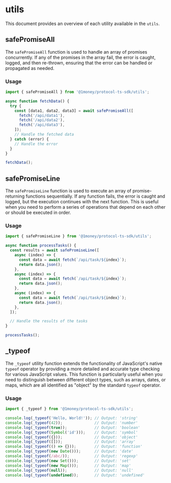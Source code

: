 # utils
This document provides an overview of each utility available in the `utils`.

## safePromiseAll
The `safePromiseAll` function is used to handle an array of promises concurrently. If any of the promises in the array fail, the error is caught, logged, and then re-thrown, ensuring that the error can be handled or propagated as needed.

### Usage
```typescript
import { safePromiseAll } from '@1money/protocol-ts-sdk/utils';

async function fetchData() {
  try {
    const [data1, data2, data3] = await safePromiseAll([
      fetch('/api/data1'),
      fetch('/api/data2'),
      fetch('/api/data3'),
    ]);
    // Handle the fetched data
  } catch (error) {
    // Handle the error
  }
}

fetchData();
```

## safePromiseLine
The `safePromiseLine` function is used to execute an array of promise-returning functions sequentially. If any function fails, the error is caught and logged, but the execution continues with the next function. This is useful when you need to perform a series of operations that depend on each other or should be executed in order.

### Usage
```typescript
import { safePromiseLine } from '@1money/protocol-ts-sdk/utils';

async function processTasks() {
  const results = await safePromiseLine([
    async (index) => {
      const data = await fetch(`/api/task/${index}`);
      return data.json();
    },
    async (index) => {
      const data = await fetch(`/api/task/${index}`);
      return data.json();
    },
    async (index) => {
      const data = await fetch(`/api/task/${index}`);
      return data.json();
    },
  ]);

  // Handle the results of the tasks
}

processTasks();
```

## _typeof
The `_typeof` utility function extends the functionality of JavaScript's native `typeof` operator by providing a more detailed and accurate type checking for various JavaScript values. This function is particularly useful when you need to distinguish between different object types, such as arrays, dates, or maps, which are all identified as "object" by the standard `typeof` operator.

### Usage
```typescript
import { _typeof } from '@1money/protocol-ts-sdk/utils';

console.log(_typeof('Hello, World!')); // Output: 'string'
console.log(_typeof(42));              // Output: 'number'
console.log(_typeof(true));            // Output: 'boolean'
console.log(_typeof(Symbol('id')));    // Output: 'symbol'
console.log(_typeof({}));              // Output: 'object'
console.log(_typeof([]));              // Output: 'array'
console.log(_typeof(() => {}));        // Output: 'function'
console.log(_typeof(new Date()));      // Output: 'date'
console.log(_typeof(/abc/));           // Output: 'regexp'
console.log(_typeof(new Set()));       // Output: 'set'
console.log(_typeof(new Map()));       // Output: 'map'
console.log(_typeof(null));            // Output: 'null'
console.log(_typeof(undefined));       // Output: 'undefined'
```
